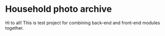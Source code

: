 # Household photo archive
Hi to all!
This is test project for combining back-end and front-end modules 
together.
